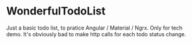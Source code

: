 # WonderfulTodoList

Just a basic todo list, to pratice Angular / Material / Ngrx.
Only for tech demo. It's obviously bad to make http calls for each todo status change.
